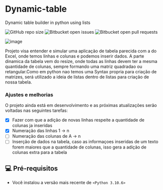 # Dynamic-table
Dynamic table builder in python using lists

![GitHub repo size](https://img.shields.io/github/repo-size/iuricode/README-template?style=for-the-badge)
![Bitbucket open issues](https://img.shields.io/bitbucket/issues/iuricode/README-template?style=for-the-badge)
![Bitbucket open pull requests](https://img.shields.io/bitbucket/pr-raw/iuricode/README-template?style=for-the-badge)

![image](https://user-images.githubusercontent.com/39635961/194985255-22b121f8-a4f8-440c-92d0-3be4fad46103.png)


Projeto visa entender e simular uma aplicação de tabela parecida com a do Excel, onde temos linhas e colunas e podemos inserir dados. A parte dinamica da tabela 
vem do resize, onde todas as linhas devem ter a mesma quantidade de colunas, sempre formando uma matriz quadradao ou retangular.Como em python nao temos uma Syntax
propria para criação de matrizes, será utilizado a ideia de listas dentro de listas para criação de nossa tabela.

### Ajustes e melhorias

O projeto ainda está em desenvolvimento e as próximas atualizações serão voltadas nas seguintes tarefas:

- [x] Fazer com que a adição de novas linhas respeite a quantidade de colunas ja inseridas
- [x] Numeração das linhas 1 -> n
- [ ] Numeração das colunas de A -> n
- [ ] Inserção de dados na tabela, caso as informaçoes inseridas de um texto forem maiores que a quantidade de colunas, isso gera a adição de colunas extra para a tabela
 
 ## 💻 Pré-requisitos
 
 * Você instalou a versão mais recente de `<Python 3.10.6>`
 



